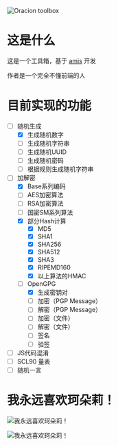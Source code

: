 ![Oracion toolbox](https://gitee.com/aiskikan/oracion-toolbox/raw/main/static/image/title.png)


# 这是什么
这是一个工具箱，基于 [amis](https://aisuda.bce.baidu.com/amis/) 开发

作者是一个完全不懂前端的人
# 目前实现的功能
- [ ] 随机生成
    - [x] 生成随机数字
    - [ ] 生成随机字符串
    - [ ] 生成随机UUID
    - [ ] 生成随机密码
    - [ ] 根据规则生成随机字符串
- [ ] 加解密
    - [x] Base系列编码
    - [ ] AES加密算法
    - [ ] RSA加密算法
    - [ ] 国密SM系列算法
    - [x] 部分Hash计算
        - [x] MD5
        - [x] SHA1
        - [x] SHA256
        - [x] SHA512
        - [x] SHA3
        - [x] RIPEMD160
        - [x] 以上算法的HMAC
    - [ ] OpenGPG
        - [x] 生成密钥对
        - [ ] 加密（PGP Message）
        - [ ] 解密（PGP Message）
        - [ ] 加密（文件）
        - [ ] 解密（文件）
        - [ ] 签名
        - [ ] 验签
- [ ] JS代码混淆
- [ ] SCL90 量表
- [ ] 随机一言
# 我永远喜欢珂朵莉！

![我永远喜欢珂朵莉！](https://gitee.com/aiskikan/oracion-toolbox/raw/main/static/image/title2.png)

![我永远喜欢珂朵莉！](https://gitee.com/aiskikan/oracion-toolbox/raw/main/static/image/2.png)